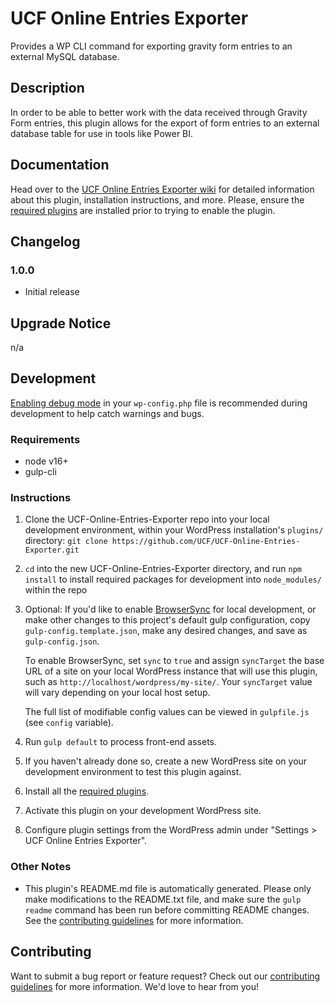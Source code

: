 # UCF Online Entries Exporter #

Provides a WP CLI command for exporting gravity form entries to an external MySQL database.


## Description ##

In order to be able to better work with the data received through Gravity Form entries, this plugin allows for the export of form entries to an external database table for use in tools like Power BI.


## Documentation ##

Head over to the [UCF Online Entries Exporter wiki](https://github.com/UCF/UCF-Online-Entries-Exporter/wiki) for detailed information about this plugin, installation instructions, and more. Please, ensure the [required plugins](https://github.com/UCF/UCF-Online-Entries-Exporter/wiki/Required-Plugins) are installed prior to trying to enable the plugin.


## Changelog ##

### 1.0.0 ###
* Initial release


## Upgrade Notice ##

n/a


## Development ##

[Enabling debug mode](https://codex.wordpress.org/Debugging_in_WordPress) in your `wp-config.php` file is recommended during development to help catch warnings and bugs.

### Requirements ###
* node v16+
* gulp-cli

### Instructions ###
1. Clone the UCF-Online-Entries-Exporter repo into your local development environment, within your WordPress installation's `plugins/` directory: `git clone https://github.com/UCF/UCF-Online-Entries-Exporter.git`
2. `cd` into the new UCF-Online-Entries-Exporter directory, and run `npm install` to install required packages for development into `node_modules/` within the repo
3. Optional: If you'd like to enable [BrowserSync](https://browsersync.io) for local development, or make other changes to this project's default gulp configuration, copy `gulp-config.template.json`, make any desired changes, and save as `gulp-config.json`.

    To enable BrowserSync, set `sync` to `true` and assign `syncTarget` the base URL of a site on your local WordPress instance that will use this plugin, such as `http://localhost/wordpress/my-site/`.  Your `syncTarget` value will vary depending on your local host setup.

    The full list of modifiable config values can be viewed in `gulpfile.js` (see `config` variable).
4. Run `gulp default` to process front-end assets.
5. If you haven't already done so, create a new WordPress site on your development environment to test this plugin against.
6. Install all the [required plugins](https://github.com/UCF/UCF-Online-Entries-Exporter/wiki/Required-Plugins).
6. Activate this plugin on your development WordPress site.
7. Configure plugin settings from the WordPress admin under "Settings > UCF Online Entries Exporter".

### Other Notes ###
* This plugin's README.md file is automatically generated. Please only make modifications to the README.txt file, and make sure the `gulp readme` command has been run before committing README changes.  See the [contributing guidelines](https://github.com/UCF/UCF-Online-Entries-Exporter/blob/master/CONTRIBUTING.md) for more information.


## Contributing ##

Want to submit a bug report or feature request?  Check out our [contributing guidelines](https://github.com/UCF/UCF-Online-Entries-Exporter/blob/master/CONTRIBUTING.md) for more information.  We'd love to hear from you!
